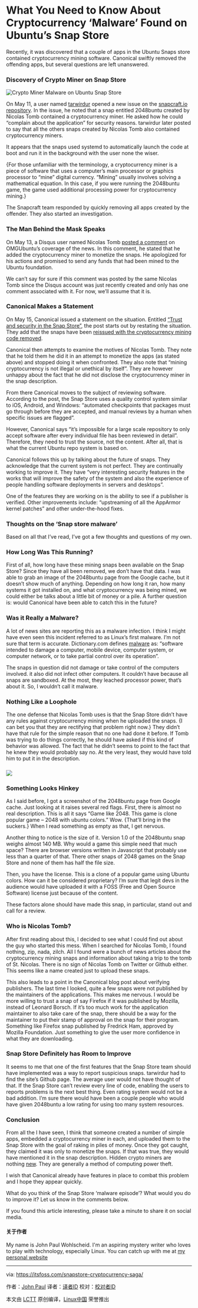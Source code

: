 What You Need to Know About Cryptocurrency ‘Malware’ Found on Ubuntu’s Snap Store
============================================================

Recently, it was discovered that a couple of apps in the Ubuntu Snaps store contained cryptocurrency mining software. Canonical swiftly removed the offending apps, but several questions are left unanswered.

### Discovery of Crypto Miner on Snap Store

![Crypto Miner Malware on Ubuntu Snap Store](https://4bds6hergc-flywheel.netdna-ssl.com/wp-content/uploads/2018/05/ubuntu-snap-malware-800x450.jpeg)

On May 11, a user named [tarwirdur][8] opened a new issue on the [snapcraft.io repository][9]. In the issue, he noted that a snap entitled 2048buntu created by Nicolas Tomb contained a cryptocurrency miner. He asked how he could “complain about the application” for security reasons. tarwirdur later posted to say that all the others snaps created by Nicolas Tomb also contained cryptocurrency miners.

It appears that the snaps used systemd to automatically launch the code at boot and run it in the background with the user none the wiser.

{For those unfamiliar with the terminology, a cryptocurrency miner is a piece of software that uses a computer’s main processor or graphics processor to “mine” digital currency. “Mining” usually involves solving a mathematical equation. In this case, if you were running the 2048buntu game, the game used additional processing power for cryptocurrency mining.}

The Snapcraft team responded by quickly removing all apps created by the offender. They also started an investigation.

### The Man Behind the Mask Speaks

On May 13, a Disqus user named Nicolas Tomb [posted a comment][10] on OMGUbuntu’s coverage of the news. In this comment, he stated that he added the cryptocurrency miner to monetize the snaps. He apologized for his actions and promised to send any funds that had been mined to the Ubuntu foundation.

We can’t say for sure if this comment was posted by the same Nicolas Tomb since the Disqus account was just recently created and only has one comment associated with it. For now, we’ll assume that it is.

### Canonical Makes a Statement

On May 15, Canonical issued a statement on the situation. Entitled [“Trust and security in the Snap Store”][11], the post starts out by restating the situation. They add that the snaps have been [reissued with the cryptocurrency mining code removed][12].

Canonical then attempts to examine the motives of Nicolas Tomb. They note that he told them he did it in an attempt to monetize the apps (as stated above) and stopped doing it when confronted. They also note that “mining cryptocurrency is not illegal or unethical by itself”. They are however unhappy about the fact that he did not disclose the cryptocurrency miner in the snap description.

From there Canonical moves to the subject of reviewing software. According to the post, the Snap Store uses a quality control system similar to iOS, Android, and Windows: “automated checkpoints that packages must go through before they are accepted, and manual reviews by a human when specific issues are flagged”.

However, Canonical says “it’s impossible for a large scale repository to only accept software after every individual file has been reviewed in detail”. Therefore, they need to trust the source, not the content. After all, that is what the current Ubuntu repo system is based on.

Canonical follows this up by talking about the future of snaps. They acknowledge that the current system is not perfect. They are continually working to improve it. They have “very interesting security features in the works that will improve the safety of the system and also the experience of people handling software deployments in servers and desktops”.

One of the features they are working on is the ability to see if a publisher is verified. Other improvements include: “upstreaming of all the AppArmor kernel patches” and other under-the-hood fixes.

### Thoughts on the ‘Snap store malware’

Based on all that I’ve read, I’ve got a few thoughts and questions of my own.

### How Long Was This Running?

First of all, how long have these mining snaps been available on the Snap Store? Since they have all been removed, we don’t have that data. I was able to grab an image of the 2048buntu page from the Google cache, but it doesn’t show much of anything. Depending on how long it ran, how many systems it got installed on, and what cryptocurrency was being mined, we could either be talks about a little bit of money or a pile. A further question is: would Canonical have been able to catch this in the future?

### Was it Really a Malware?

A lot of news sites are reporting this as a malware infection. I think I might have even seen this incident referred to as Linux’s first malware. I’m not sure that term is accurate. Dictionary.com defines [malware][13] as: “software intended to damage a computer, mobile device, computer system, or computer network, or to take partial control over its operation”.

The snaps in question did not damage or take control of the computers involved. it also did not infect other computers. It couldn’t have because all snaps are sandboxed. At the most, they leached processor power, that’s about it. So, I wouldn’t call it malware.

### Nothing Like a Loophole

The one defense that Nicolas Tomb uses is that the Snap Store didn’t have any rules against cryptocurrency mining when he uploaded the snaps. {I can bet you that they are rectifying that problem right now.} They didn’t have that rule for the simple reason that no one had done it before. If Tomb was trying to do things correctly, he should have asked if this kind of behavior was allowed. The fact that he didn’t seems to point to the fact that he knew they would probably say no. At the very least, they would have told him to put it in the description.

### 
![](https://4bds6hergc-flywheel.netdna-ssl.com/wp-content/uploads/2018/05/2048buntu.png)

### Something Looks Hinkey

As I said before, I got a screenshot of the 2048buntu page from Google cache. Just looking at it raises several red flags. First, there is almost no real description. This is all it says “Game like 2048\. This game is clone popular game – 2048 with ubuntu colors.” Wow. {That’ll bring in the suckers.} When I read something as empty as that, I get nervous.

Another thing to notice is the size of it. Version 1.0 of the 2048buntu snap weighs almost 140 MB. Why would a game this simple need that much space? There are browser versions written in Javascript that probably use less than a quarter of that. There other snaps of 2048 games on the Snap Store and none of them has half the file size.

Then, you have the license. This is a clone of a popular game using Ubuntu colors. How can it be considered proprietary? I’m sure that legit devs in the audience would have uploaded it with a FOSS (Free and Open Source Software) license just because of the content.

These factors alone should have made this snap, in particular, stand out and call for a review.

### Who is Nicolas Tomb?

After first reading about this, I decided to see what I could find out about the guy who started this mess. When I searched for Nicolas Tomb, I found nothing, zip, nada, zilch. All I found were a bunch of news articles about the cryptocurrency mining snaps and information about taking a trip to the tomb of St. Nicolas. There is no sign of Nicolas Tomb on Twitter or Github either. This seems like a name created just to upload these snaps.

This also leads to a point in the Canonical blog post about verifying publishers. The last time I looked, quite a few snaps were not published by the maintainers of the applications. This makes me nervous. I would be more willing to trust a snap of say Firefox if it was published by Mozilla, instead of Leonard Borsch. If it’s too much work for the application maintainer to also take care of the snap, there should be a way for the maintainer to put their stamp of approval on the snap for their program. Something like Firefox snap published by Fredrick Ham, approved by Mozilla Foundation. Just something to give the user more confidence in what they are downloading.

### Snap Store Definitely has Room to Improve

It seems to me that one of the first features that the Snap Store team should have implemented was a way to report suspicious snaps. tarwirdur had to find the site’s Github page. The average user would not have thought of that. If the Snap Store can’t review every line of code, enabling the users to reports problems is the next best thing. Even rating system would not be a bad addition. I’m sure there would have been a couple people who would have given 2048buntu a low rating for using too many system resources.

### Conclusion

From all the I have seen, I think that someone created a number of simple apps, embedded a cryptocurrency miner in each, and uploaded them to the Snap Store with the goal of raking in piles of money. Once they got caught, they claimed it was only to monetize the snaps. If that was true, they would have mentioned it in the snap description. Hidden crypto miners are nothing [new][14]. They are generally a method of computing power theft.

I wish that Canonical already have features in place to combat this problem and I hope they appear quickly.

What do you think of the Snap Store ‘malware episode’? What would you do to improve it? Let us know in the comments below.

If you found this article interesting, please take a minute to share it on social media.

#### 关于作者

My name is John Paul Wohlscheid. I'm an aspiring mystery writer who loves to play with technology, especially Linux. You can catch up with me at [my personal website][15]

--------------------------------------------------------------------------------

via: https://itsfoss.com/snapstore-cryptocurrency-saga/

作者：[John Paul][a]
译者：[译者ID](https://github.com/译者ID)
校对：[校对者ID](https://github.com/校对者ID)

本文由 [LCTT](https://github.com/LCTT/TranslateProject) 原创编译，[Linux中国](https://linux.cn/) 荣誉推出

[a]:https://itsfoss.com/author/john/
[1]:https://itsfoss.com/author/john/
[2]:https://itsfoss.com/snapstore-cryptocurrency-saga/#comments
[3]:https://itsfoss.com/category/news/
[4]:https://itsfoss.com/category/opinion/
[5]:https://itsfoss.com/tag/canonical/
[6]:https://itsfoss.com/tag/cryptocurrency/
[7]:https://itsfoss.com/tag/snaps/
[8]:https://github.com/tarwirdur
[9]:https://github.com/canonical-websites/snapcraft.io/issues/651
[10]:https://disqus.com/home/discussion/omgubuntu/malware_found_on_the_ubuntu_snap_store/#comment-3899153046
[11]:https://blog.ubuntu.com/2018/05/15/trust-and-security-in-the-snap-store
[12]:https://forum.snapcraft.io/t/action-against-snap-store-malware/5417/8
[13]:http://www.dictionary.com/browse/malware?s=t
[14]:https://krebsonsecurity.com/2018/03/who-and-what-is-coinhive/
[15]:http://johnpaulwohlscheid.work/
